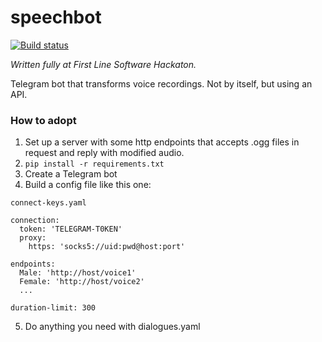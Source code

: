 # speechbot
[![Build status](https://ci.appveyor.com/api/projects/status/l53ap673knq8q4hi/branch/master?svg=true)](https://ci.appveyor.com/project/romech/speechbot/branch/master)

*Written fully at First Line Software Hackaton.*

Telegram bot that transforms voice recordings. Not by itself, but using an API.


### How to adopt
1. Set up a server with some http endpoints that accepts .ogg files in request and reply with modified audio.
2. `pip install -r requirements.txt`
3. Create a Telegram bot
4. Build a config file like this one:
```buildoutcfg
connect-keys.yaml

connection:
  token: 'TELEGRAM-T0KEN'
  proxy:
    https: 'socks5://uid:pwd@host:port'

endpoints:
  Male: 'http://host/voice1'
  Female: 'http://host/voice2'
  ...
  
duration-limit: 300
``` 

5. Do anything you need with dialogues.yaml 
